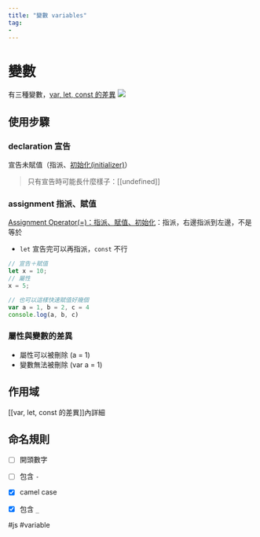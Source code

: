 ```yaml
---
title: "變數 variables"
tag: 
- 
---
```

# 變數
有三種變數，[var, let, const 的差異](var,%20let,%20const%20的差異.md)
![](var,%20let,%20const%20的差異.md#^1f3f2a)


## 使用步驟
### declaration 宣告
宣告未賦值（指派、[初始化(initializer)](初始化(initializer).md)）

> 只有宣告時可能長什麼樣子：[[undefined]]

### assignment 指派、賦值
[Assignment Operator(=)：指派、賦值、初始化](Assignment%20Operator(=)：指派、賦值、初始化.md)：指派，右邊指派到左邊，不是等於
- `let` 宣告完可以再指派，`const` 不行

```js
// 宣告＋賦值
let x = 10;
// 屬性
x = 5;

// 也可以這樣快速賦值好幾個
var a = 1, b = 2, c = 4 
console.log(a, b, c)
```

### 屬性與變數的差異
- 屬性可以被刪除 (a = 1)
- 變數無法被刪除 (var a = 1)

## 作用域
[[var, let, const 的差異]]內詳細

## 命名規則
- [ ] 開頭數字
- [ ] 包含 `-`
- [x] camel case
- [x] 包含 `_`



#js #variable
